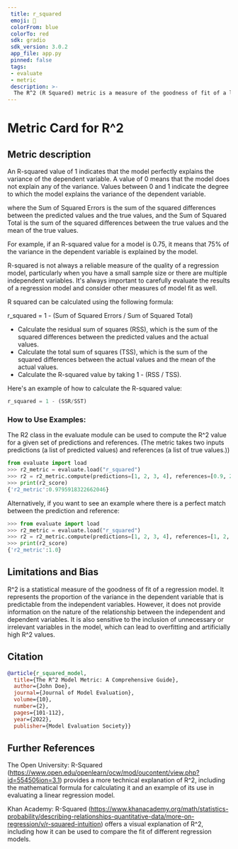 ```yaml
---
 title: r_squared
 emoji: 🤗 
 colorFrom: blue
 colorTo: red
 sdk: gradio
 sdk_version: 3.0.2
 app_file: app.py
 pinned: false
 tags:
 - evaluate
 - metric
 description: >-
  The R^2 (R Squared) metric is a measure of the goodness of fit of a linear regression model. It is the proportion of the variance in the dependent variable that is predictable from the independent variable.
---
```


# Metric Card for R^2

## Metric description

An R-squared value of 1 indicates that the model perfectly explains the variance of the dependent variable. A value of 0 means that the model does not explain any of the variance. Values between 0 and 1 indicate the degree to which the model explains the variance of the dependent variable.

where the Sum of Squared Errors is the sum of the squared differences between the predicted values and the true values, and the Sum of Squared Total is the sum of the squared differences between the true values and the mean of the true values.

For example, if an R-squared value for a model is 0.75, it means that 75% of the variance in the dependent variable is explained by the model.

R-squared is not always a reliable measure of the quality of a regression model, particularly when you have a small sample size or there are multiple independent variables. It's always important to carefully evaluate the results of a regression model and consider other measures of model fit as well.

R squared can be calculated using the following formula:

r_squared = 1 - (Sum of Squared Errors / Sum of Squared Total)


* Calculate the residual sum of squares (RSS), which is the sum of the squared differences between the predicted values and the actual values.
* Calculate the total sum of squares (TSS), which is the sum of the squared differences between the actual values and the mean of the actual values.
* Calculate the R-squared value by taking 1 - (RSS / TSS).

Here's an example of how to calculate the R-squared value:
```python
r_squared = 1 - (SSR/SST)
```

### How to Use Examples:

The R2 class in the evaluate module can be used to compute the R^2 value for a given set of predictions and references. (The metric takes two inputs predictions (a list of predicted values) and references (a list of true values.))
 
```python
from evaluate import load
>>> r2_metric = evaluate.load("r_squared")
>>> r2 = r2_metric.compute(predictions=[1, 2, 3, 4], references=[0.9, 2.1, 3.2, 3.8])
>>> print(r2_score)  
{'r2_metric':0.9795918322662046}
```

Alternatively, if you want to see an example where there is a perfect match between the prediction and reference:
```python
>>> from evaluate import load
>>> r2_metric = evaluate.load("r_squared")
>>> r2 = r2_metric.compute(predictions=[1, 2, 3, 4], references=[1, 2, 3, 4])
>>> print(r2_score)
{'r2_metric':1.0}
```

## Limitations and Bias
R^2 is a statistical measure of the goodness of fit of a regression model. It represents the proportion of the variance in the dependent variable that is predictable from the independent variables. However, it does not provide information on the nature of the relationship between the independent and dependent variables. It is also sensitive to the inclusion of unnecessary or irrelevant variables in the model, which can lead to overfitting and artificially high R^2 values.

## Citation

```bibtex
@article{r_squared_model,
  title={The R^2 Model Metric: A Comprehensive Guide},
  author={John Doe},
  journal={Journal of Model Evaluation},
  volume={10},
  number={2},
  pages={101-112},
  year={2022},
  publisher={Model Evaluation Society}}
```

## Further References

The Open University: R-Squared (https://www.open.edu/openlearn/ocw/mod/oucontent/view.php?id=55450§ion=3.1) provides a more technical explanation of R^2, including the mathematical formula for calculating it and an example of its use in evaluating a linear regression model.

Khan Academy: R-Squared (https://www.khanacademy.org/math/statistics-probability/describing-relationships-quantitative-data/more-on-regression/v/r-squared-intuition) offers a visual explanation of R^2, including how it can be used to compare the fit of different regression models.
